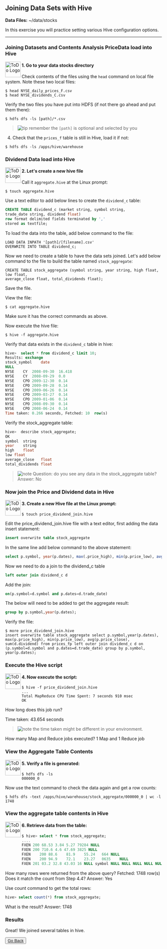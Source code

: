 ## Joining Data Sets with Hive

**Data Files:** ~/data/stocks

In this exercise you will practice setting various Hive configuration options.

----

### Joining Datasets and Contents Analysis PriceData load into Hive

<img src="https://user-images.githubusercontent.com/558905/40613898-7a6c70d6-624e-11e8-9178-7bde851ac7bd.png" align="left" width="50" height="50" title="ToDo Logo" />
<h4>1.	Go to your data stocks directory</h4>

Check contents of the files using the `head` command on local file system. Note these two local files:

```console
$ head NYSE_daily_prices_F.csv
$ head NYSE_dividends_C.csv
```

Verify the two files you have put into HDFS (if not there go ahead and put them there):

```console
$ hdfs dfs -ls [path]/*.csv
```

> ![tip](https://user-images.githubusercontent.com/558905/40528496-37bfadac-5fbf-11e8-8b5a-8bea2634f284.png) remember the `[path]` is optional and selected by you

4.	Check that the `prices_f` table is still in Hive, load it if not:

```console
$ hdfs dfs -ls /apps/hive/warehouse
```

### Dividend Data load into Hive

<img src="https://user-images.githubusercontent.com/558905/40613898-7a6c70d6-624e-11e8-9178-7bde851ac7bd.png" align="left" width="50" height="50" title="ToDo Logo" />
<h4>2. Let's create a new hive file</h4>
 
Call it `aggregate.hive` at the Linux prompt:

```console
$ touch aggregate.hive
```

Use a text editor to add below lines to create the `dividend_c` table:

```sql
CREATE TABLE dividend_c (market string, symbol string, 
trade_date string, dividend float) 
row format delimited fields terminated by ','
stored as textfile;
```

To load the data into the table, add below command to the file:

```console
LOAD DATA INPATH '[path]/[filename].csv' 
OVERWRITE INTO TABLE dividend_c;
```

Now we need to create a table to have the data sets joined. Let's add below command to the file to build the table named `stock_aggregate`:

```console
CREATE TABLE stock_aggregate (symbol string, year string, high float, low float,
average_close float, total_dividends float);
```

Save the file.

View the file:

```console
$ cat aggregate.hive
```

Make sure it has the correct commands as above.

Now execute the hive file:

```console
$ hive -f aggregate.hive
```

Verify that data exists in the `dividend_c` table in hive:

```sql
hive>  select * from dividend_c limit 10;
Results: exchange	
stock_symbol	date	
NULL
NYSE	CY	2008-09-30	16.418	
NYSE	CY	2008-09-29	0.0	
NYSE	CPO	2009-12-30	0.14	
NYSE	CPO	2009-09-28	0.14	
NYSE	CPO	2009-06-26	0.14	
NYSE	CPO	2009-03-27	0.14	
NYSE	CPO	2009-01-06	0.14	
NYSE	CPO	2008-09-30	0.14	
NYSE	CPO	2008-06-24	0.14	
Time taken:	0.266 seconds, Fetched: 10	row(s)
```

Verify the stock_aggregate table:


```sql
hive>  describe stock_aggregate;
OK
symbol	string
year	string
high	float
low	float
average_close	float 
total_dividends	float
```

> ![note](https://user-images.githubusercontent.com/558905/40528492-37597500-5fbf-11e8-96a1-f4d206df64ab.png)  Question: do you see any data in the stock_aggregate table? Answer: No

### Now join the Price and Dividend data in Hive

<img src="https://user-images.githubusercontent.com/558905/40613898-7a6c70d6-624e-11e8-9178-7bde851ac7bd.png" align="left" width="50" height="50" title="ToDo Logo" />
<h4>3.	Create a new Hive file at the Linux prompt:</h4>

```console
$ touch price_dividend_join.hive
```

Edit the price_dividend_join.hive file with a text editor, first adding the data insert statement:

```sql
insert overwrite table stock_aggregate
```

In the same line add below command to the above statement:
 

```sql
select p.symbol, year(p.dates), max(.price_high), min(p.price_low), avg(p.price_close), sum(d.dividend) from prices_fp
```

Now we need to do a join to the dividend_c table

```sql
left outer join dividend_c d
```

Add the join:


```sql
on(p.symbol=d.symbol and p.dates=d.trade_date)
```

The below will need to be added to get the aggregate result:

```sql
group by p.symbol,year(p.dates);
```

Verify the file:

```console
$ more price_dividend_join.hive
insert overwrite table stock_aggregate select p.symbol,year(p.dates), max(p.price_high), min(p.price_low), avg(p.price_close), sum(d.dividend) from prices_fp left outer join dividend_c d on (p.symbol=d.symbol and p.dates=d.trade_date) group by p.symbol, year(p.dates);
```

### Execute the Hive script

<img src="https://user-images.githubusercontent.com/558905/40613898-7a6c70d6-624e-11e8-9178-7bde851ac7bd.png" align="left" width="50" height="50" title="ToDo Logo" />
<h4>4.	Now execute the script:</h4>

```console
$ hive -f price_dividend_join.hive
...
Total MapReduce CPU Time Spent: 7 seconds 910 msec 
OK
```

How long does this job run?

Time taken: 43.654 seconds


> ![note](https://user-images.githubusercontent.com/558905/40528492-37597500-5fbf-11e8-96a1-f4d206df64ab.png) the time taken might be different in your environment.
 

How many Map and Reduce jobs executed? 1 Map and 1 Reduce job

### View the Aggregate Table Contents

<img src="https://user-images.githubusercontent.com/558905/40613898-7a6c70d6-624e-11e8-9178-7bde851ac7bd.png" align="left" width="50" height="50" title="ToDo Logo" />
<h4>5.	Verify a file is generated:</h4>

```console
$ hdfs dfs -ls
000000_0
```

Now use the text command to check the data again and get a row counts:

```console
$ hdfs dfs -text /apps/hive/warehouse/stock_aggregate/000000_0 | wc -l
1748
```

### View the aggregate table contents in Hive

<img src="https://user-images.githubusercontent.com/558905/40613898-7a6c70d6-624e-11e8-9178-7bde851ac7bd.png" align="left" width="50" height="50" title="ToDo Logo" />
<h4>6.	Retrieve data from the table:</h4>

```sql
$ hive> select * from stock_aggregate;
....
FXEN 200 68.53 3.84 5.27 79284 NULL
FXEN 200 710.6 4.6 47.69 3825 NULL
FXEN	200	88.6	81.9	55.24	664	NULL
FXEN	200	94.9	72.1	23.27	0635	NULL
FXEN 201 03.2 32.8 43.03 16 NULL symbol NULL NULL NULL NULL NULL
```

How many rows were returned from the above query? Fetched: 1748 row(s)
Does it match the count from Step 4.4?
Answer: Yes

Use count command to get the total rows:

```sql
hive> select count(*) from stock_aggregate;
```

What is the result? Answer: 1748

### Results

Great! We joined several tables in hive.


<button type="button"><a href="https://virtuant.github.io/hadoop-overview-spark-hwx/">Go Back</a></button>
<br>
<br>
